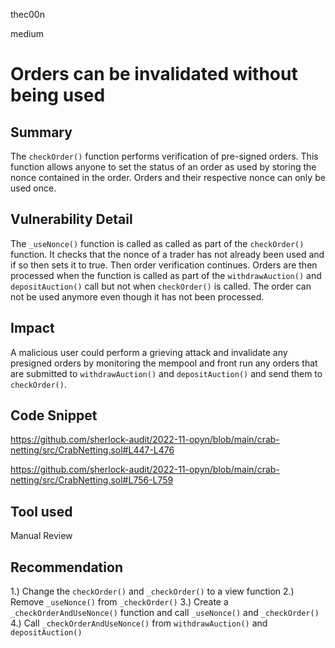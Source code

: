 thec00n

medium

# Orders can be invalidated without being used

## Summary
The `checkOrder()` function performs verification of pre-signed orders. This function allows anyone to set the status of an order as used by storing the nonce contained in the order. Orders and their respective nonce can only be used once.  

## Vulnerability Detail
The `_useNonce()` function is called as called as part of the `checkOrder()` function. It checks that the nonce of a trader has not already been used and if so then sets it to true. Then order verification continues. Orders are then processed when the function is called as part of the `withdrawAuction()` and `depositAuction()` call but not when `checkOrder()` is called. The order can not be used anymore even though it has not been processed. 

## Impact
A malicious user could perform a grieving attack and invalidate any presigned orders by monitoring the mempool and front run any orders that are submitted to `withdrawAuction()` and `depositAuction()` and send them to `checkOrder()`. 

## Code Snippet
https://github.com/sherlock-audit/2022-11-opyn/blob/main/crab-netting/src/CrabNetting.sol#L447-L476

https://github.com/sherlock-audit/2022-11-opyn/blob/main/crab-netting/src/CrabNetting.sol#L756-L759

## Tool used
Manual Review

## Recommendation
1.) Change the `checkOrder()` and `_checkOrder()` to a view function 
2.) Remove `_useNonce()` from `_checkOrder()`
3.) Create a `_checkOrderAndUseNonce()` function and call  `_useNonce()` and `_checkOrder()`
4.) Call `_checkOrderAndUseNonce()`  from `withdrawAuction()` and `depositAuction()`